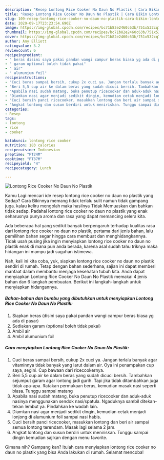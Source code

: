 ```yaml
---
description: "Resep Lontong Rice Cooker No Daun No Plastik | Cara Bikin Lontong Rice Cooker No Daun No Plastik Yang Sempurna"
title: "Resep Lontong Rice Cooker No Daun No Plastik | Cara Bikin Lontong Rice Cooker No Daun No Plastik Yang Sempurna"
slug: 109-resep-lontong-rice-cooker-no-daun-no-plastik-cara-bikin-lontong-rice-cooker-no-daun-no-plastik-yang-sempurna
date: 2020-09-17T23:23:54.690Z
image: https://img-global.cpcdn.com/recipes/bc71b82e2460c63b/751x532cq70/lontong-rice-cooker-no-daun-no-plastik-foto-resep-utama.jpg
thumbnail: https://img-global.cpcdn.com/recipes/bc71b82e2460c63b/751x532cq70/lontong-rice-cooker-no-daun-no-plastik-foto-resep-utama.jpg
cover: https://img-global.cpcdn.com/recipes/bc71b82e2460c63b/751x532cq70/lontong-rice-cooker-no-daun-no-plastik-foto-resep-utama.jpg
author: Amy Elliott
ratingvalue: 3.2
reviewcount: 6
recipeingredient:
- " beras disini saya pakai pandan wangi campur beras biasa yg ada di pasar"
- " garam optional boleh tidak pakai"
- " air"
- " alumunium foil"
recipeinstructions:
- "Cuci beras sampai bersih, cukup 2x cuci ya. Jangan terlalu banyak agar vitaminnya tidak banyak yang larut dalam air. Oya ini penampakan cup saya, segini. Cup bawaan dari ricecookernya."
- "Beri 5,5 cup air ke dalam beras yang sudah dicuci bersih. Tambahkan sejumput garam agar lontong jadi gurih. Tapi jika tidak ditambahkan juga tidak apa-apa. Ratakan permukaan beras, kemudian masak nasi seperti biasa. Tunggu sampai matang"
- "Apabila nasi sudah matang, buka penutup ricecooker dan aduk-aduk nasinya menggunakan sendok nasi/spatula. Ngaduknya sambil ditekan-tekan lembut ya. Pindahkan ke wadah lain."
- "Diamkan nasi agar menjadi sedikit dingin, kemudian cetak menjadi lonjong di alumunium foil sampai nasi habis."
- "Cuci bersih panci ricecooker, masukkan lontong dan beri air sampai semua lontong terendam. Masak lagi selama 2 jam."
- "Angkat lontong dan susun berdiri untuk meniriskan. Tunggu sampai dingin kemudian sajikan dengan menu favorite."
categories:
- Resep
tags:
- lontong
- rice
- cooker

katakunci: lontong rice cooker 
nutrition: 183 calories
recipecuisine: Indonesian
preptime: "PT24M"
cooktime: "PT37M"
recipeyield: "4"
recipecategory: Lunch

---
```



![Lontong Rice Cooker No Daun No Plastik](https://img-global.cpcdn.com/recipes/bc71b82e2460c63b/751x532cq70/lontong-rice-cooker-no-daun-no-plastik-foto-resep-utama.jpg)

Kamu Lagi mencari ide resep lontong rice cooker no daun no plastik yang Sedap? Cara Bikinnya memang tidak terlalu sulit namun tidak gampang juga. kalau keliru mengolah maka hasilnya Tidak Memuaskan dan bahkan tidak sedap. Padahal lontong rice cooker no daun no plastik yang enak seharusnya punya aroma dan rasa yang dapat memancing selera kita.



Ada beberapa hal yang sedikit banyak berpengaruh terhadap kualitas rasa dari lontong rice cooker no daun no plastik, pertama dari jenis bahan, lalu pemilihan bahan segar hingga cara membuat dan menghidangkannya. Tidak usah pusing jika ingin menyiapkan lontong rice cooker no daun no plastik enak di mana pun anda berada, karena asal sudah tahu triknya maka hidangan ini mampu jadi suguhan istimewa.


Nah, kali ini kita coba, yuk, siapkan lontong rice cooker no daun no plastik sendiri di rumah. Tetap dengan bahan sederhana, sajian ini dapat memberi manfaat dalam membantu menjaga kesehatan tubuh kita. Anda dapat menyiapkan Lontong Rice Cooker No Daun No Plastik memakai 4 jenis bahan dan 6 langkah pembuatan. Berikut ini langkah-langkah untuk menyiapkan hidangannya.

<!--inarticleads1-->

##### Bahan-bahan dan bumbu yang dibutuhkan untuk menyiapkan Lontong Rice Cooker No Daun No Plastik:

1. Siapkan  beras (disini saya pakai pandan wangi campur beras biasa yg ada di pasar)
1. Sediakan  garam (optional boleh tidak pakai)
1. Ambil  air
1. Ambil  alumunium foil




<!--inarticleads2-->

##### Cara menyiapkan Lontong Rice Cooker No Daun No Plastik:

1. Cuci beras sampai bersih, cukup 2x cuci ya. Jangan terlalu banyak agar vitaminnya tidak banyak yang larut dalam air. Oya ini penampakan cup saya, segini. Cup bawaan dari ricecookernya.
1. Beri 5,5 cup air ke dalam beras yang sudah dicuci bersih. Tambahkan sejumput garam agar lontong jadi gurih. Tapi jika tidak ditambahkan juga tidak apa-apa. Ratakan permukaan beras, kemudian masak nasi seperti biasa. Tunggu sampai matang
1. Apabila nasi sudah matang, buka penutup ricecooker dan aduk-aduk nasinya menggunakan sendok nasi/spatula. Ngaduknya sambil ditekan-tekan lembut ya. Pindahkan ke wadah lain.
1. Diamkan nasi agar menjadi sedikit dingin, kemudian cetak menjadi lonjong di alumunium foil sampai nasi habis.
1. Cuci bersih panci ricecooker, masukkan lontong dan beri air sampai semua lontong terendam. Masak lagi selama 2 jam.
1. Angkat lontong dan susun berdiri untuk meniriskan. Tunggu sampai dingin kemudian sajikan dengan menu favorite.




Gimana nih? Gampang kan? Itulah cara menyiapkan lontong rice cooker no daun no plastik yang bisa Anda lakukan di rumah. Selamat mencoba!
